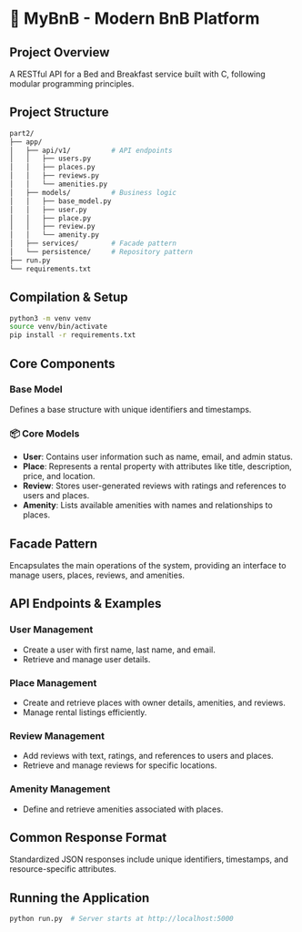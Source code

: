 # 🏡 MyBnB - Modern BnB Platform

## Project Overview
A RESTful API for a Bed and Breakfast service built with C, following modular programming principles.

## Project Structure
```bash
part2/
├── app/
│   ├── api/v1/          # API endpoints
│   │   ├── users.py
│   │   ├── places.py
│   │   ├── reviews.py
│   │   └── amenities.py
│   ├── models/          # Business logic
│   │   ├── base_model.py
│   │   ├── user.py
│   │   ├── place.py
│   │   ├── review.py
│   │   └── amenity.py
│   ├── services/        # Facade pattern
│   └── persistence/     # Repository pattern
├── run.py              
└── requirements.txt    
```
## Compilation & Setup
```bash
python3 -m venv venv
source venv/bin/activate
pip install -r requirements.txt
```

## Core Components

### Base Model
Defines a base structure with unique identifiers and timestamps.

### 📦 Core Models
- **User**: Contains user information such as name, email, and admin status.
- **Place**: Represents a rental property with attributes like title, description, price, and location.
- **Review**: Stores user-generated reviews with ratings and references to users and places.
- **Amenity**: Lists available amenities with names and relationships to places.

##  Facade Pattern
Encapsulates the main operations of the system, providing an interface to manage users, places, reviews, and amenities.

## API Endpoints & Examples

### User Management
- Create a user with first name, last name, and email.
- Retrieve and manage user details.

### Place Management
- Create and retrieve places with owner details, amenities, and reviews.
- Manage rental listings efficiently.

### Review Management
- Add reviews with text, ratings, and references to users and places.
- Retrieve and manage reviews for specific locations.

### Amenity Management
- Define and retrieve amenities associated with places.

## Common Response Format
Standardized JSON responses include unique identifiers, timestamps, and resource-specific attributes.

## Running the Application
```bash
python run.py  # Server starts at http://localhost:5000
```
